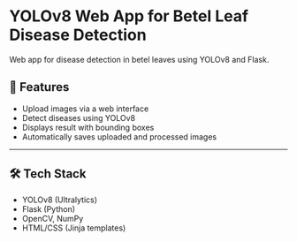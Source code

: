 # YOLOv8 Web App for Betel Leaf Disease Detection
Web app for disease detection in betel leaves using YOLOv8 and Flask.
## 🚀 Features

- Upload images via a web interface
- Detect diseases using YOLOv8
- Displays result with bounding boxes
- Automatically saves uploaded and processed images

---

## 🛠️ Tech Stack

- YOLOv8 (Ultralytics)
- Flask (Python)
- OpenCV, NumPy
- HTML/CSS (Jinja templates)
